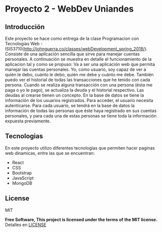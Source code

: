 # Proyecto 2 - WebDev Uniandes

## Introducción

Este proyecto se hace como entrega de la clase
Programacion con Tecnologias Web - ISIS3710(http://johnguerra.co/classes/webDevelopment_spring_2018/). Consiste de una aplicación sencilla que sirve para manejar cuentas personales. A continuación se muestra en detalle el funcionamiento de la aplicacion tal y como se propuso:
 Va a ser una aplicación web que permita manejar las cuentas personales. Yo, como usuario, soy capaz de ver a quién le debo, cuánto le debo, quién me debe y cuánto me debe. También puedo ver el historial de todas las transacciones que he tenido con cada persona. Cuando se realiza alguna transacción con una persona (ésta me paga o yo le pago), se actualiza la deuda y el historial respectivo. Las deudas al crearse tienen un concepto. En la base de datos se tiene la información de los usuarios registrados. Para acceder, el usuario necesita autenticarse. Para cada usuario, se tendrá en la base de datos la información de todas las personas que éste haya registrado en sus cuentas personales, y para cada una de estas personas se tiene toda la información expuesta previamente.

## Tecnologias

En este proyecto utilizo diferentes tecnologias que permiten hacer paginas web dinamicas, entre las que se encuentran:

  - React 
  - CSS
  - Bootstrap
  - JavaScript
  - MongoDB

License
----

MIT


**Free Software, This project is licensed under the terms of the MIT license.**
Detalles en [LICENSE](https://raw.githubusercontent.com/jcpinilla/proyecto-2/master/LICENSE)
